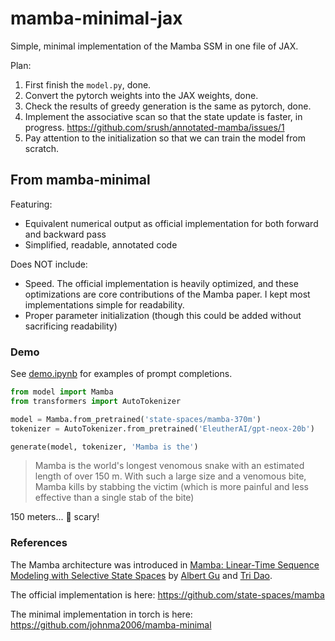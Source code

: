 # mamba-minimal-jax
Simple, minimal implementation of the Mamba SSM in one file of JAX. 

Plan:
1. First finish the `model.py`, done. 
2. Convert the pytorch weights into the JAX weights, done. 
3. Check the results of greedy generation is the same as pytorch, done. 
4. Implement the associative scan so that the state update is faster, in progress. 
    https://github.com/srush/annotated-mamba/issues/1
5. Pay attention to the initialization so that we can train the model from scratch. 

## From mamba-minimal

Featuring:
* Equivalent numerical output as official implementation for both forward and backward pass
* Simplified, readable, annotated code

Does NOT include:
* Speed. The official implementation is heavily optimized, and these optimizations are core contributions of the Mamba paper. I kept most implementations simple for readability.
* Proper parameter initialization (though this could be added without sacrificing readability)

### Demo

See [demo.ipynb](demo.ipynb) for examples of prompt completions.

```python
from model import Mamba
from transformers import AutoTokenizer

model = Mamba.from_pretrained('state-spaces/mamba-370m')
tokenizer = AutoTokenizer.from_pretrained('EleutherAI/gpt-neox-20b')

generate(model, tokenizer, 'Mamba is the')
```
> Mamba is the world's longest venomous snake with an estimated length of over 150 m. With such a large size and a venomous bite, Mamba kills by stabbing the victim (which is more painful and less effective than a single stab of the bite)

150 meters... 🫢 scary!

### References

The Mamba architecture was introduced in [Mamba: Linear-Time Sequence Modeling with Selective State Spaces](https://arxiv.org/abs/2312.00752) by [Albert Gu](https://twitter.com/_albertgu?lang=en) and [Tri Dao](https://twitter.com/tri_dao?ref_src=twsrc%5Egoogle%7Ctwcamp%5Eserp%7Ctwgr%5Eauthor).

The official implementation is here: https://github.com/state-spaces/mamba

The minimal implementation in torch is here: https://github.com/johnma2006/mamba-minimal

